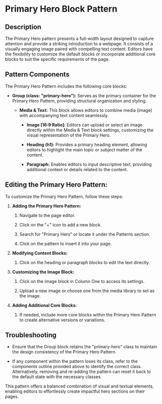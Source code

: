 # Primary Hero Block Pattern

Description
-----------

The Primary Hero pattern presents a full-width layout designed to capture attention and provide a striking introduction to a webpage. It consists of a visually engaging image paired with compelling text content. Editors have the flexibility to customize the default blocks or incorporate additional core blocks to suit the specific requirements of the page.

Pattern Components
------------------

The Primary Hero Pattern includes the following core blocks:

-   **Group (class: "primary-hero"):** Serves as the primary container for the Primary Hero Pattern, providing structural organization and styling.

    -   **Media & Text:** This block allows editors to combine media (image) with accompanying text content seamlessly.

        -   **Image [16:9 Ratio]:** Editors can upload or select an image directly within the Media & Text block settings, customizing the visual representation of the Primary Hero.

        -   **Heading (h1):** Provides a primary heading element, allowing editors to highlight the main topic or subject matter of the content.

        -   **Paragraph:** Enables editors to input descriptive text, providing additional context or details related to the content.

Editing the Primary Hero Pattern:
---------------------------------

To customize the Primary Hero Pattern, follow these steps:

1.  **Adding the Primary Hero Pattern:**

    1.  Navigate to the page editor.

    2.  Click on the "+" icon to add a new block.

    3.  Search for "Primary Hero" or locate it under the Patterns section.

    4.  Click on the pattern to insert it into your page.

2.  **Modifying Content Blocks:**

    1.  Click on the heading or paragraph blocks to edit the text directly.

3.  **Customizing the Image Block:**

    1.  Click on the image block in Column One to access its settings.

    2.  Upload a new image or choose one from the media library to set as the image.

4.  **Adding Additional Core Blocks:**

    1.  If needed, include more core blocks within the Primary Hero Pattern to create alternative versions or variations.

Troubleshooting
---------------

-   Ensure that the Group block retains the "primary-hero" class to maintain the design consistency of the Primary Hero Pattern.

-   If any component within the pattern loses its class, refer to the components outline provided above to identify the correct class. Alternatively, removing and re-adding the pattern can reset it back to the default state with the necessary classes.

This pattern offers a balanced combination of visual and textual elements, enabling editors to effortlessly create impactful hero sections on their pages.